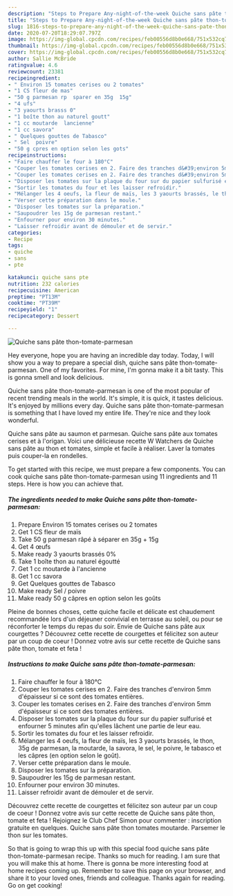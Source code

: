 ```yaml
---
description: "Steps to Prepare Any-night-of-the-week Quiche sans pâte thon-tomate-parmesan"
title: "Steps to Prepare Any-night-of-the-week Quiche sans pâte thon-tomate-parmesan"
slug: 1816-steps-to-prepare-any-night-of-the-week-quiche-sans-pate-thon-tomate-parmesan
date: 2020-07-20T18:29:07.797Z
image: https://img-global.cpcdn.com/recipes/feb00556d8b0e668/751x532cq70/quiche-sans-pate-thon-tomate-parmesan-photo-principale-de-la-recette.jpg
thumbnail: https://img-global.cpcdn.com/recipes/feb00556d8b0e668/751x532cq70/quiche-sans-pate-thon-tomate-parmesan-photo-principale-de-la-recette.jpg
cover: https://img-global.cpcdn.com/recipes/feb00556d8b0e668/751x532cq70/quiche-sans-pate-thon-tomate-parmesan-photo-principale-de-la-recette.jpg
author: Sallie McBride
ratingvalue: 4.6
reviewcount: 23381
recipeingredient:
- " Environ 15 tomates cerises ou 2 tomates"
- "1 CS fleur de mas"
- "50 g parmesan rp  sparer en 35g  15g"
- "4 ufs"
- "3 yaourts brasss 0"
- "1 boîte thon au naturel goutt"
- "1 cc moutarde  lancienne"
- "1 cc savora"
- " Quelques gouttes de Tabasco"
- " Sel  poivre"
- "50 g cpres en option selon les gots"
recipeinstructions:
- "Faire chauffer le four à 180°C"
- "Couper les tomates cerises en 2. Faire des tranches d&#39;environ 5mm d&#39;épaisseur si ce sont des tomates entières."
- "Couper les tomates cerises en 2. Faire des tranches d&#39;environ 5mm d&#39;épaisseur si ce sont des tomates entières."
- "Disposer les tomates sur la plaque du four sur du papier sulfurisé et enfourner 5 minutes afin qu&#39;elles lâchent une partie de leur eau."
- "Sortir les tomates du four et les laisser refroidir."
- "Mélanger les 4 oeufs, la fleur de maïs, les 3 yaourts brassés, le thon, 35g de parmesan, la moutarde, la savora, le sel, le poivre, le tabasco et les câpres (en option selon le goût)."
- "Verser cette préparation dans le moule."
- "Disposer les tomates sur la préparation."
- "Saupoudrer les 15g de parmesan restant."
- "Enfourner pour environ 30 minutes."
- "Laisser refroidir avant de démouler et de servir."
categories:
- Recipe
tags:
- quiche
- sans
- pte

katakunci: quiche sans pte 
nutrition: 232 calories
recipecuisine: American
preptime: "PT13M"
cooktime: "PT39M"
recipeyield: "1"
recipecategory: Dessert

---
```



![Quiche sans pâte thon-tomate-parmesan](https://img-global.cpcdn.com/recipes/feb00556d8b0e668/751x532cq70/quiche-sans-pate-thon-tomate-parmesan-photo-principale-de-la-recette.jpg)

Hey everyone, hope you are having an incredible day today. Today, I will show you a way to prepare a special dish, quiche sans pâte thon-tomate-parmesan. One of my favorites. For mine, I'm gonna make it a bit tasty. This is gonna smell and look delicious.

Quiche sans pâte thon-tomate-parmesan is one of the most popular of recent trending meals in the world. It's simple, it is quick, it tastes delicious. It's enjoyed by millions every day. Quiche sans pâte thon-tomate-parmesan is something that I have loved my entire life. They're nice and they look wonderful.

Quiche sans pâte au saumon et parmesan. Quiche sans pâte aux tomates cerises et à l&#39;origan. Voici une délicieuse recette W Watchers de Quiche sans pâte au thon et tomates, simple et facile à réaliser. Laver la tomates puis couper-la en rondelles.


To get started with this recipe, we must prepare a few components. You can cook quiche sans pâte thon-tomate-parmesan using 11 ingredients and 11 steps. Here is how you can achieve that.

<!--inarticleads1-->

##### The ingredients needed to make Quiche sans pâte thon-tomate-parmesan:

1. Prepare  Environ 15 tomates cerises ou 2 tomates
1. Get 1 CS fleur de maïs
1. Take 50 g parmesan râpé à séparer en 35g + 15g
1. Get 4 œufs
1. Make ready 3 yaourts brassés 0%
1. Take 1 boîte thon au naturel égoutté
1. Get 1 cc moutarde à l&#39;ancienne
1. Get 1 cc savora
1. Get  Quelques gouttes de Tabasco
1. Make ready  Sel / poivre
1. Make ready 50 g câpres en option selon les goûts


Pleine de bonnes choses, cette quiche facile et délicate est chaudement recommandée lors d&#39;un déjeuner convivial en terrasse au soleil, ou pour se réconforter le temps du repas du soir. Envie de Quiche sans pâte aux courgettes ? Découvrez cette recette de courgettes et félicitez son auteur par un coup de coeur ! Donnez votre avis sur cette recette de Quiche sans pâte thon, tomate et feta ! 

<!--inarticleads2-->

##### Instructions to make Quiche sans pâte thon-tomate-parmesan:

1. Faire chauffer le four à 180°C
1. Couper les tomates cerises en 2. Faire des tranches d&#39;environ 5mm d&#39;épaisseur si ce sont des tomates entières.
1. Couper les tomates cerises en 2. Faire des tranches d&#39;environ 5mm d&#39;épaisseur si ce sont des tomates entières.
1. Disposer les tomates sur la plaque du four sur du papier sulfurisé et enfourner 5 minutes afin qu&#39;elles lâchent une partie de leur eau.
1. Sortir les tomates du four et les laisser refroidir.
1. Mélanger les 4 oeufs, la fleur de maïs, les 3 yaourts brassés, le thon, 35g de parmesan, la moutarde, la savora, le sel, le poivre, le tabasco et les câpres (en option selon le goût).
1. Verser cette préparation dans le moule.
1. Disposer les tomates sur la préparation.
1. Saupoudrer les 15g de parmesan restant.
1. Enfourner pour environ 30 minutes.
1. Laisser refroidir avant de démouler et de servir.


Découvrez cette recette de courgettes et félicitez son auteur par un coup de coeur ! Donnez votre avis sur cette recette de Quiche sans pâte thon, tomate et feta ! Rejoignez le Club Chef Simon pour commenter : inscription gratuite en quelques. Quiche sans pâte thon tomates moutarde. Parsemer le thon sur les tomates. 

So that is going to wrap this up with this special food quiche sans pâte thon-tomate-parmesan recipe. Thanks so much for reading. I am sure that you will make this at home. There is gonna be more interesting food at home recipes coming up. Remember to save this page on your browser, and share it to your loved ones, friends and colleague. Thanks again for reading. Go on get cooking!
